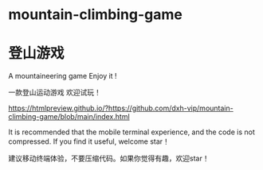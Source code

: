 # mountain-climbing-game
# 登山游戏
A mountaineering game
Enjoy it !  

一款登山运动游戏
欢迎试玩！

https://htmlpreview.github.io/?https://github.com/dxh-vip/mountain-climbing-game/blob/main/index.html  

It is recommended that the mobile terminal experience, and the code is not compressed. If you find it useful, welcome star！

建议移动终端体验，不要压缩代码。如果你觉得有趣，欢迎star！
